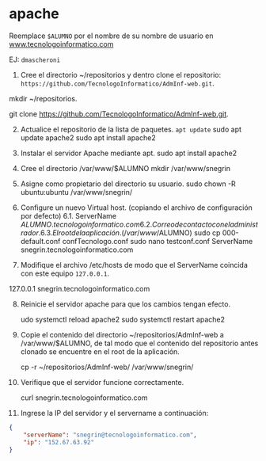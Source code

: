 # apache

Reemplace `$ALUMNO` por el nombre de su nombre de usuario en www.tecnologoinformatico.com

EJ: `dmascheroni`

1. Cree el directorio ~/repositorios y dentro clone el
repositorio: `https://github.com/TecnologoInformatico/AdmInf-web.git`.

mkdir ~/repositorios.

git clone https://github.com/TecnologoInformatico/AdmInf-web.git.

2. Actualice el repositorio de la lista de paquetes.
    `apt update`
    sudo apt update apache2
    sudo apt install apache2
    
3. Instalar el servidor Apache mediante apt.
    sudo apt install apache2
    
4. Cree el directorio /var/www/$ALUMNO
    mkdir /var/www/snegrin
    
5. Asigne como propietario del directorio su usuario.
    sudo chown -R ubuntu:ubuntu /var/www/snegrin/
    
6. Configure un nuevo Virtual host. (copiando el archivo de configuración por defecto)
  6.1. ServerName $ALUMNO.tecnologoinformatico.com
  6.2. Correo de contacto con el administrador.
  6.3. El root de la aplicación. (/var/www/$ALUMNO)
    sudo cp 000-default.conf confTecnologo.conf
    sudo nano testconf.conf
    ServerName snegrin.tecnologoinformatico.com

7. Modifique el archivo /etc/hosts de modo que el ServerName coincida con este equipo `127.0.0.1`.

127.0.0.1 snegrin.tecnologoinformatico.com

8. Reinicie el servidor apache para que los cambios tengan efecto.
    
    udo systemctl reload apache2 
    sudo systemctl restart apache2
    
9. Copie el contenido del directorio ~/repositorios/AdmInf-web a /var/www/$ALUMNO, de tal modo que el contenido del repositorio antes clonado se encuentre en el root de la aplicación.

    cp -r ~/repositorios/AdmInf-web/ /var/www/snegrin/

10. Verifique que el servidor funcione correctamente.

    curl snegrin.tecnologoinformatico.com
    
11. Ingrese la IP del servidor y el servername a continuación:

```json
{
    "serverName": "snegrin@tecnologoinformatico.com",
    "ip": "152.67.63.92"
}
```
